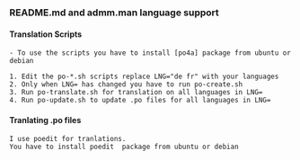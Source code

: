 ### README.md and admm.man language support

#### Translation Scripts
    - To use the scripts you have to install [po4a] package from ubuntu or debian

    1. Edit the po-*.sh scripts replace LNG="de fr" with your languages
    2. Only when LNG= has changed you have to run po-create.sh
    3. Run po-translate.sh for translation on all languages in LNG=
    4. Run po-update.sh to update .po files for all languages in LNG=

#### Tranlating .po files
    I use poedit for tranlations.
    You have to install poedit  package from ubuntu or debian
